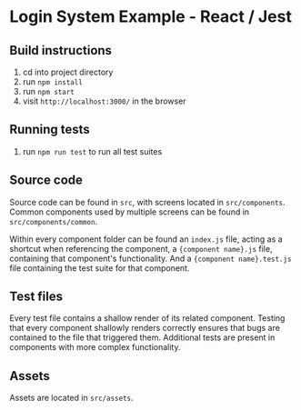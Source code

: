 # Login System Example - React / Jest

## Build instructions
1. cd into project directory
2. run `npm install`
3. run `npm start`
4. visit `http://localhost:3000/` in the browser

## Running tests
1. run `npm run test` to run all test suites

## Source code
Source code can be found in `src`, with screens located in `src/components`. Common components used by multiple screens can be found in `src/components/common`.

Within every component folder can be found an `index.js` file, acting as a shortcut when referencing the component, a `{component name}.js` file, containing that component's functionality. And a `{component name}.test.js` file containing the test suite for that component.

## Test files
Every test file contains a shallow render of its related component. Testing that every component shallowly renders correctly ensures that bugs are contained to the file that triggered them. Additional tests are present in components with more complex functionality.

## Assets
Assets are located in `src/assets`.